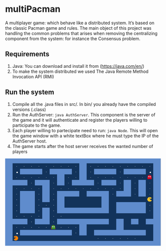 # multiPacman
A multiplayer game: which behave like a distributed system. It’s based on the classic Pacman game and rules. The main object of this project was handling the common problems that arises when removing the centralizing component from the system: for instance the Consensus problem.

## Requirements
1. Java: You can download and install it from (https://java.com/en/)
2. To make the system distributed we used The Java Remote Method Invocation API (RMI)

## Run the system
1. Compile all the .java files in src/. In bin/ you already have the compiled versions (.class)
2. Run the AuthServer: ```java AuthServer```. This component is the server of the game and it will authenticate and register the players willing to participate to the game.
3. Each player willing to partecipate need to run: ```java Node```. This will open the game window with a white textBox where he must type the IP of the AuthServer host.
4. The game starts after the host server receives the wanted number of players

![](Screen.png?raw=true "The game")
